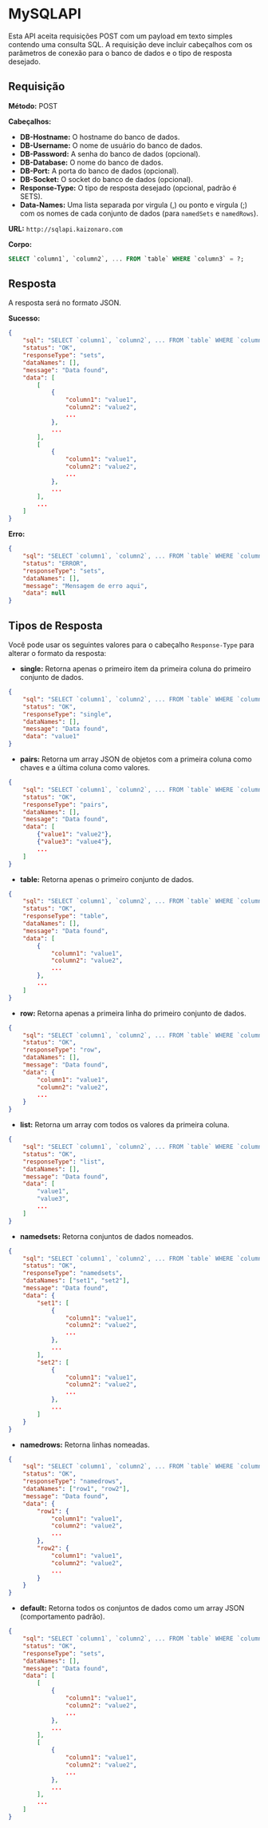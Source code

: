 # MySQLAPI

Esta API aceita requisições POST com um payload em texto simples contendo uma consulta SQL. A requisição deve incluir cabeçalhos com os parâmetros de conexão para o banco de dados e o tipo de resposta desejado.

## Requisição

**Método:** POST

**Cabeçalhos:**
- **DB-Hostname:** O hostname do banco de dados.
- **DB-Username:** O nome de usuário do banco de dados.
- **DB-Password:** A senha do banco de dados (opcional).
- **DB-Database:** O nome do banco de dados.
- **DB-Port:** A porta do banco de dados (opcional).
- **DB-Socket:** O socket do banco de dados (opcional).
- **Response-Type:** O tipo de resposta desejado (opcional, padrão é SETS).
- **Data-Names:** Uma lista separada por virgula (,) ou ponto e virgula (;) com os nomes de cada conjunto de dados (para `namedSets` e `namedRows`).

**URL:** `http://sqlapi.kaizonaro.com`

**Corpo:**
```sql
SELECT `column1`, `column2`, ... FROM `table` WHERE `column3` = ?;
```

## Resposta

A resposta será no formato JSON.

**Sucesso:**
```json
{
    "sql": "SELECT `column1`, `column2`, ... FROM `table` WHERE `column3` = ?;",
    "status": "OK",
    "responseType": "sets",
    "dataNames": [],
    "message": "Data found",
    "data": [
        [
            {
                "column1": "value1",
                "column2": "value2",
                ...
            },
            ...
        ],
        [
            {
                "column1": "value1",
                "column2": "value2",
                ...
            },
            ...
        ],
        ...
    ]
}
```

**Erro:**
```json
{
    "sql": "SELECT `column1`, `column2`, ... FROM `table` WHERE `column3` = ?;",
    "status": "ERROR",
    "responseType": "sets",
    "dataNames": [],
    "message": "Mensagem de erro aqui",
    "data": null
}
```

## Tipos de Resposta

Você pode usar os seguintes valores para o cabeçalho `Response-Type` para alterar o formato da resposta:

- **single:** Retorna apenas o primeiro item da primeira coluna do primeiro conjunto de dados.
```json
{
    "sql": "SELECT `column1`, `column2`, ... FROM `table` WHERE `column3` = ?;",
    "status": "OK",
    "responseType": "single",
    "dataNames": [],
    "message": "Data found",
    "data": "value1"
}
```

- **pairs:** Retorna um array JSON de objetos com a primeira coluna como chaves e a última coluna como valores.
```json
{
    "sql": "SELECT `column1`, `column2`, ... FROM `table` WHERE `column3` = ?;",
    "status": "OK",
    "responseType": "pairs",
    "dataNames": [],
    "message": "Data found",
    "data": [
        {"value1": "value2"},
        {"value3": "value4"},
        ...
    ]
}
```

- **table:** Retorna apenas o primeiro conjunto de dados.
```json
{
    "sql": "SELECT `column1`, `column2`, ... FROM `table` WHERE `column3` = ?;",
    "status": "OK",
    "responseType": "table",
    "dataNames": [],
    "message": "Data found",
    "data": [
        {
            "column1": "value1",
            "column2": "value2",
            ...
        },
        ...
    ]
}
```

- **row:** Retorna apenas a primeira linha do primeiro conjunto de dados.
```json
{
    "sql": "SELECT `column1`, `column2`, ... FROM `table` WHERE `column3` = ?;",
    "status": "OK",
    "responseType": "row",
    "dataNames": [],
    "message": "Data found",
    "data": {
        "column1": "value1",
        "column2": "value2",
        ...
    }
}
```

- **list:** Retorna um array com todos os valores da primeira coluna.
```json
{
    "sql": "SELECT `column1`, `column2`, ... FROM `table` WHERE `column3` = ?;",
    "status": "OK",
    "responseType": "list",
    "dataNames": [],
    "message": "Data found",
    "data": [
        "value1",
        "value3",
        ...
    ]
}
```
- **namedsets:** Retorna conjuntos de dados nomeados.
```json
{
    "sql": "SELECT `column1`, `column2`, ... FROM `table` WHERE `column3` = ?;",
    "status": "OK",
    "responseType": "namedsets",
    "dataNames": ["set1", "set2"],
    "message": "Data found",
    "data": {
        "set1": [
            {
                "column1": "value1",
                "column2": "value2",
                ...
            },
            ...
        ],
        "set2": [
            {
                "column1": "value1",
                "column2": "value2",
                ...
            },
            ...
        ]
    }
}
```

- **namedrows:** Retorna linhas nomeadas.
```json
{
    "sql": "SELECT `column1`, `column2`, ... FROM `table` WHERE `column3` = ?;",
    "status": "OK",
    "responseType": "namedrows",
    "dataNames": ["row1", "row2"],
    "message": "Data found",
    "data": {
        "row1": {
            "column1": "value1",
            "column2": "value2",
            ...
        },
        "row2": {
            "column1": "value1",
            "column2": "value2",
            ...
        }
    }
}
```

- **default:** Retorna todos os conjuntos de dados como um array JSON (comportamento padrão).
```json
{
    "sql": "SELECT `column1`, `column2`, ... FROM `table` WHERE `column3` = ?;",
    "status": "OK",
    "responseType": "sets",
    "dataNames": [],
    "message": "Data found",
    "data": [
        [
            {
                "column1": "value1",
                "column2": "value2",
                ...
            },
            ...
        ],
        [
            {
                "column1": "value1",
                "column2": "value2",
                ...
            },
            ...
        ],
        ...
    ]
}
```
